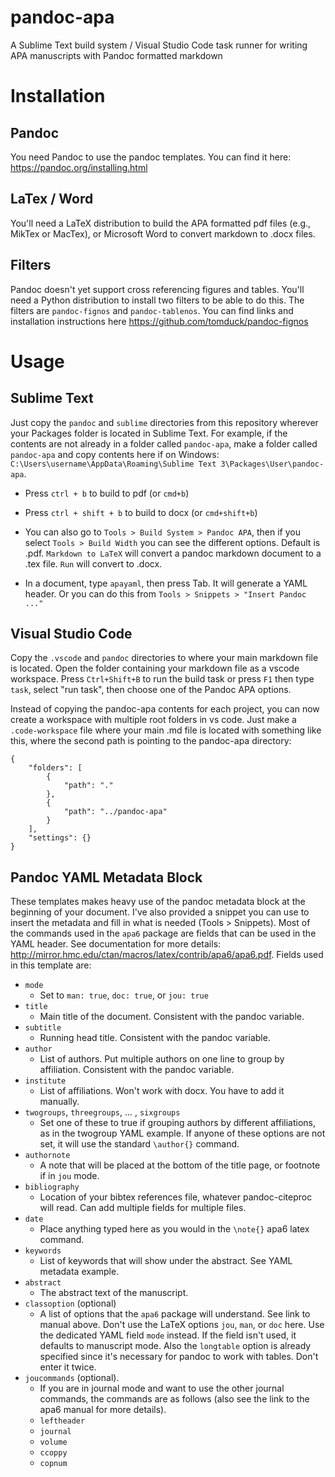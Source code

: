 # pandoc-apa

A Sublime Text build system / Visual Studio Code task runner for writing APA manuscripts with Pandoc formatted markdown

# Installation

## Pandoc

You need Pandoc to use the pandoc templates. You can find it here: <https://pandoc.org/installing.html>

## LaTex / Word

You'll need a LaTeX distribution to build the APA formatted pdf files (e.g., MikTex or MacTex), or Microsoft Word to convert markdown to .docx files.

## Filters

Pandoc doesn't yet support cross referencing figures and tables. You'll need a Python distribution to install two filters to be able to do this. The filters are `pandoc-fignos` and `pandoc-tablenos`. You can find links and installation instructions here <https://github.com/tomduck/pandoc-fignos>

# Usage

## Sublime Text

Just copy the `pandoc` and `sublime` directories from this repository wherever your Packages folder is located in Sublime Text. For example, if the contents are not already in a folder called `pandoc-apa`, make a folder called `pandoc-apa` and copy contents here if on Windows: `C:\Users\username\AppData\Roaming\Sublime Text 3\Packages\User\pandoc-apa`.

- Press `ctrl + b` to build to pdf (or `cmd+b`)

- Press `ctrl + shift + b` to build to docx (or `cmd+shift+b`)

- You can also go to `Tools > Build System > Pandoc APA`, then if you select `Tools > Build Width` you can see the different options. Default is .pdf. `Markdown to LaTeX` will convert a pandoc markdown document to a .tex file. `Run` will convert to .docx.

- In a document, type `apayaml`, then press Tab. It will generate a YAML header. Or you can do this from `Tools > Snippets > "Insert Pandoc ..."`

## Visual Studio Code


Copy the `.vscode` and `pandoc` directories to where your main markdown file is located.
Open the folder containing your markdown file as a vscode workspace.
Press `Ctrl+Shift+B` to run the build task or press `F1` then type `task`, select "run task", then choose one of the Pandoc APA options.

Instead of copying the pandoc-apa contents for each project, you can now create a workspace with multiple root folders in vs code. Just make a `.code-workspace` file where your main .md file is located with something like this, where the second path is pointing to the pandoc-apa directory:

```
{
	"folders": [
		{
			"path": "."
		},
		{
			"path": "../pandoc-apa"
		}
	],
	"settings": {}
}
```

## Pandoc YAML Metadata Block

These templates makes heavy use of the pandoc metadata block at the beginning of your document. I've also provided a snippet you can use to insert the metadata and fill in what is needed (Tools > Snippets). Most of the commands used in the `apa6` package are fields that can be used in the YAML header. See documentation for more details: <http://mirror.hmc.edu/ctan/macros/latex/contrib/apa6/apa6.pdf>. Fields used in this template are:

- `mode`
    - Set to `man: true`, `doc: true`, or `jou: true`
- `title`
    - Main title of the document. Consistent with the pandoc variable.
- `subtitle`
    - Running head title. Consistent with the pandoc variable.
- `author`
    - List of authors. Put multiple authors on one line to group by affiliation. Consistent with the pandoc variable.
- `institute`
    - List of affiliations. Won't work with docx. You have to add it manually.
- `twogroups`, `threegroups`, ... , `sixgroups`
    - Set one of these to true if grouping authors by different affiliations, as in the twogroup YAML example. If anyone of these options are not set, it will use the standard `\author{}` command.
- `authornote`
    - A note that will be placed at the bottom of the title page, or footnote if in `jou` mode.
- `bibliography`
    - Location of your bibtex references file, whatever pandoc-citeproc will read. Can add multiple fields for multiple files.
- `date`
    - Place anything typed here as you would in the `\note{}` apa6 latex command.
- `keywords`
    - List of keywords that will show under the abstract. See YAML metadata example.
- `abstract`
    - The abstract text of the manuscript.
- `classoption` (optional)
    - A list of options that the `apa6` package will understand. See link to manual above. Don't use the LaTeX options `jou`, `man`, or `doc` here. Use the dedicated YAML field `mode` instead. If the field isn't used, it defaults to manuscript mode. Also the `longtable` option is already specified since it's necessary for pandoc to work with tables. Don't enter it twice.
- `joucommands` (optional).
    - If you are in journal mode and want to use the other journal commands, the commands are as follows (also see the link to the apa6 manual for more details).
    - `leftheader`
    - `journal`
    - `volume`
    - `ccoppy`
    - `copnum`
